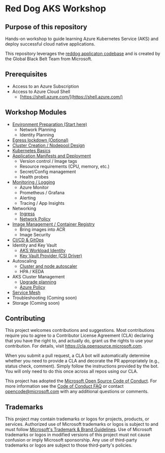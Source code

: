 # Red Dog AKS Workshop

## Purpose of this repository

Hands-on workshop to guide learning Azure Kubernetes Service (AKS) and deploy successful cloud native applications.

This repository leverages the [reddog applicaton codebase](https://github.com/Azure/reddog-code) and is created by the Global Black Belt Team from Microsoft.

## Prerequisites

* Access to an Azure Subscription
* Access to Azure Cloud Shell
  * [https://shell.azure.com/](https://shell.azure.com/)

## Workshop Modules

* [Environment Preparation (Start here)](./docs/000-environment-prep.md)
    * Network Planning
    * Identity Planning
* [Egress lockdown (Optional)](./docs/optional-001-egress-lockdown.md)
* [Cluster Creation / Nodepool Design](./docs/001-cluster-creation.md)
* [Kubernetes Basics](./docs/kubernetes-basics/kube-basics.md)
* [Application Manifests and Deployment](./docs/002-app-deployment.md)
    * Version control / Image tags
    * Resource requirements (CPU, memory, etc.)
    * Secret/Config management
    * Health probes
* [Monitoring / Logging](./docs/003-monitoring.md)
    * Azure Monitor
    * Prometheus / Grafana
    * Alerting
    * Tracing / App Insights   
* Networking
    * [Ingress](docs/004a-ingress.md)
    * [Network Policy](./docs/004b-network-policy.md)
* [Image Management / Container Registry](./docs/005-container-registry.md)
    * Bring images into ACR 
    * Image Security
* [CI/CD & GitOps](./docs/006-cicd-gitops.md)
* Identity and Key Vault
    * [AKS Workload Identity](./docs/007a-workload-identity.md)
    * [Key Vault Provider (CSI Driver)](./docs/007b-key-vault-csi-driver.md)
* Autoscaling
    * [Cluster and node autoscaler](./docs/008-autoscaling-setup.md)
    * HPA / KEDA
* AKS Cluster Management
    * [Upgrade planning](./docs/009a-cluster-upgrades.md)
    * [Azure Policy](./docs/009b-cluster-policy.md)
* [Service Mesh](./docs/010-service-mesh.md)
* Troubleshooting (Coming soon)
* Storage (Coming soon)



## Contributing

This project welcomes contributions and suggestions.  Most contributions require you to agree to a
Contributor License Agreement (CLA) declaring that you have the right to, and actually do, grant us
the rights to use your contribution. For details, visit https://cla.opensource.microsoft.com.

When you submit a pull request, a CLA bot will automatically determine whether you need to provide
a CLA and decorate the PR appropriately (e.g., status check, comment). Simply follow the instructions
provided by the bot. You will only need to do this once across all repos using our CLA.

This project has adopted the [Microsoft Open Source Code of Conduct](https://opensource.microsoft.com/codeofconduct/).
For more information see the [Code of Conduct FAQ](https://opensource.microsoft.com/codeofconduct/faq/) or
contact [opencode@microsoft.com](mailto:opencode@microsoft.com) with any additional questions or comments.

## Trademarks

This project may contain trademarks or logos for projects, products, or services. Authorized use of Microsoft 
trademarks or logos is subject to and must follow 
[Microsoft's Trademark & Brand Guidelines](https://www.microsoft.com/en-us/legal/intellectualproperty/trademarks/usage/general).
Use of Microsoft trademarks or logos in modified versions of this project must not cause confusion or imply Microsoft sponsorship.
Any use of third-party trademarks or logos are subject to those third-party's policies.